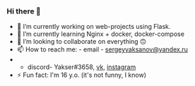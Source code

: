 ### Hi there 👋

- 🔭 I’m currently working on web-projects using Flask.
- 🌱 I’m currently learning Nginx + docker, docker-compose
- 👯 I’m looking to collaborate on everything 🙃
- 📫 How to reach me: - email - sergeyyaksanov@yandex.ru
- - discord- Yakser#3658, [vk](https://vk.com/yakser), [instagram](https://www.instagram.com/y4kser/)
- ⚡ Fun fact: I'm 16 y.o. (it's not funny, I know)

